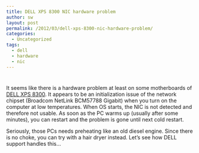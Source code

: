 ```yaml
---
title: DELL XPS 8300 NIC hardware problem
author: sw
layout: post
permalink: /2012/03/dell-xps-8300-nic-hardware-problem/
categories:
  - Uncategorized
tags:
  - dell
  - hardware
  - nic
---
```

# 

It seems like there is a hardware problem at least on some motherboards of [DELL XPS 8300][1]. It appears to be an initialization issue of the network chipset (Broadcom NetLink BCM57788 Gigabit) when you turn on the computer at low temperatures. When OS starts, the NIC is not detected and therefore not usable. As soon as the PC warms up (usually after some minutes), you can restart and the problem is gone until next cold restart. 

 [1]: http://en.community.dell.com/support-forums/desktop/f/3514/p/19389902/19906490.aspx

Seriously, those PCs needs preheating like an old diesel engine. Since there is no choke, you can try with a hair dryer instead. Let’s see how DELL support handles this…
